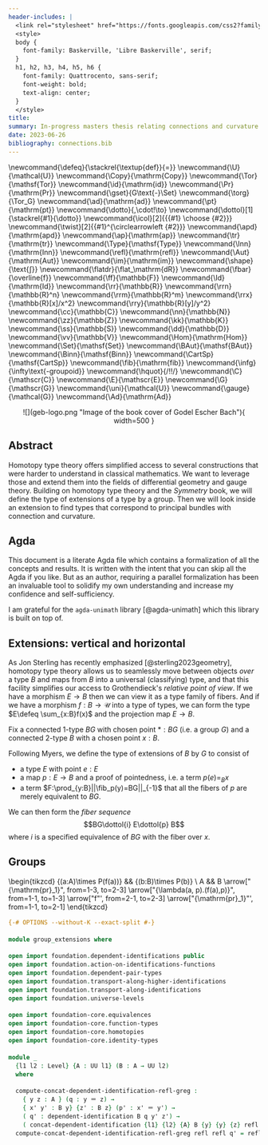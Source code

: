 ```yaml
---
header-includes: |
  <link rel="stylesheet" href="https://fonts.googleapis.com/css2?family=Libre+Baskerville&family=Quattrocento:wght@700">
  <style>
  body {
    font-family: Baskerville, 'Libre Baskerville', serif;
  }
  h1, h2, h3, h4, h5, h6 {
    font-family: Quattrocento, sans-serif;
    font-weight: bold;
    text-align: center;
  }
  </style>
title:
summary: In-progress masters thesis relating connections and curvature to group extensions, building on the Symmetry book of Bezem et. al.
date: 2023-06-26
bibliography: connections.bib
---
```


<!-- https://pandoc.org/MANUAL.html -->
\newcommand{\defeq}{\stackrel{\textup{def}}{=}}
\newcommand{\U}{\mathcal{U}}
\newcommand{\Copy}{\mathrm{Copy}}
\newcommand{\Tor}{\mathsf{Tor}}
\newcommand{\id}{\mathrm{id}}
\newcommand{\Pr}{\mathrm{Pr}}
\newcommand{\gset}{G\text{-}\Set}
\newcommand{\torg}{\Tor_G}
\newcommand{\ad}{\mathrm{ad}}
\newcommand{\pt}{\mathrm{pt}}
\newcommand{\dotto}{\,\cdot\!\to}
\newcommand{\dottol}[1]{\stackrel{#1}{\dotto}}
\newcommand{\icol}[2]{{{#1} \choose {#2}}}
\newcommand{\twist}[2]{{#1}^{\circlearrowleft {#2}}}
\newcommand{\apd}{\mathrm{apd}}
\newcommand{\ap}{\mathrm{ap}}
\newcommand{\tr}{\mathrm{tr}}
\newcommand{\Type}{\mathsf{Type}}
\newcommand{\Inn}{\mathrm{Inn}}
\newcommand{\refl}{\mathrm{refl}}
\newcommand{\Aut}{\mathrm{Aut}}
\newcommand{\im}{\mathrm{im}}
\newcommand{\shape}{\text{∫}}
\newcommand{\flatdr}{\flat_\mathrm{dR}}
\newcommand{\fbar}{\overline{f}}
\newcommand{\ff}{\mathbb{F}}
\newcommand{\Id}{\mathrm{Id}}
\newcommand{\rr}{\mathbb{R}}
\newcommand{\rrn}{\mathbb{R}^n}
\newcommand{\rrm}{\mathbb{R}^m}
\newcommand{\rrx}{\mathbb{R}[x]/x^2}
\newcommand{\rry}{\mathbb{R}[y]/y^2}
\newcommand{\cc}{\mathbb{C}}
\newcommand{\nn}{\mathbb{N}}
\newcommand{\zz}{\mathbb{Z}}
\newcommand{\kk}{\mathbb{K}}
\newcommand{\ss}{\mathbb{S}}
\newcommand{\dd}{\mathbb{D}}
\newcommand{\vv}{\mathbb{V}}
\newcommand{\Hom}{\mathrm{Hom}}
\newcommand{\Set}{\mathsf{Set}}
\newcommand{\BAut}{\mathsf{BAut}}
\newcommand{\Binn}{\mathsf{Binn}}
\newcommand{\CartSp}{\mathsf{CartSp}}
\newcommand{\fib}{\mathrm{fib}}
\newcommand{\infg}{\infty\text{-groupoid}}
\newcommand{\hquot}{/\!\!/}
\newcommand{\C}{\mathscr{C}}
\newcommand{\E}{\mathscr{E}}
\newcommand{\G}{\mathscr{G}}
\newcommand{\uni}{\mathcal{U}}
\newcommand{\gauge}{\mathcal{G}}
\newcommand{\Ad}{\mathrm{Ad}}

<center>
![](geb-logo.png "Image of the book cover of Godel Escher Bach"){ width=500 }
</center>

## Abstract

Homotopy type theory offers simplified access to several constructions that were harder to understand in classical mathematics. We want to leverage those and extend them into the fields of differential geometry and gauge theory.
Building on homotopy type theory and the _Symmetry_ book, we will define the type of extensions of a type by a group. 
Then we will look inside an extension to find types that correspond to principal bundles with connection and curvature.

## Agda

This document is a literate Agda file which contains a formalization of all the concepts and results. It is written with the intent that you can skip all the Agda if you like. But as an author, requiring a parallel formalization has been an invaluable tool to solidify my own understanding and increase my confidence and self-sufficiency.

I am grateful for the `agda-unimath` library [@agda-unimath] which this library is built on top of.

## Extensions: vertical and horizontal

As Jon Sterling has recently emphasized [@sterling2023geometry], homotopy type theory allows us to seamlessly move between objects _over_ a type $B$ and maps from $B$ into a universal (classifying) type, and that this facility simplifies our access to Grothendieck's _relative point of view_. If we have a morphism $E \to B$ then we can view it as a type family of fibers. And if we have a morphism $f:B\to \mathcal{U}$ into a type of types, we can form the type $E\defeq \sum_{x:B}f(x)$ and the projection map $E\to B$.

Fix a connected 1-type $BG$ with chosen point $*:BG$ (i.e. a group $G$) and a connected 2-type $B$ with a chosen point $x:B$.

Following Myers, we define the type of extensions of $B$ by $G$ to consist of

* a type $E$ with point $e:E$
* a map $p:E\to B$ and a proof of pointedness, i.e. a term $p(e)=_B x$
* a term $F:\prod_{y:B}||\fib_p(y)=BG||_{-1}$ that all the fibers of $p$ are merely equivalent to $BG$.

We can then form the _fiber sequence_ $$BG\dottol{i} E\dottol{p} B$$ where $i$ is a specified equivalence of $BG$ with the fiber over $x$.



## Groups

<!-- https://q.uiver.app/?q=WzAsNCxbMiwwLCIoYjpCKVxcdGltZXMgUChiKVxccXVhZFxccXVhZCJdLFsyLDEsIkIiXSxbMCwwLCIoYTpBKVxcdGltZXMgUChmKGEpKSJdLFswLDEsIkEiXSxbMCwxLCJcXG1hdGhybXtwcn1fMSJdLFsyLDAsIlxcbGFtYmRhKGEsIHApLihmKGEpLHApIl0sWzMsMSwiZiIsMl0sWzIsMywiXFxtYXRocm17cHJ9XzEiLDJdXQ== -->
\begin{tikzcd}
	{(a:A)\times P(f(a))} && {(b:B)\times P(b)} \\
	A && B
	\arrow["{\mathrm{pr}_1}", from=1-3, to=2-3]
	\arrow["{\lambda(a, p).(f(a),p)}", from=1-1, to=1-3]
	\arrow["f"', from=2-1, to=2-3]
	\arrow["{\mathrm{pr}_1}"', from=1-1, to=2-1]
\end{tikzcd}



```agda
{-# OPTIONS --without-K --exact-split #-}

module group_extensions where

open import foundation.dependent-identifications public
open import foundation.action-on-identifications-functions
open import foundation.dependent-pair-types
open import foundation.transport-along-higher-identifications
open import foundation.transport-along-identifications
open import foundation.universe-levels

open import foundation-core.equivalences
open import foundation-core.function-types
open import foundation-core.homotopies
open import foundation-core.identity-types

module _
  {l1 l2 : Level} {A : UU l1} (B : A → UU l2)
  where

  compute-concat-dependent-identification-refl-greg :
    { y z : A } (q : y ＝ z) → 
    { x' y' : B y} {z' : B z} (p' : x' ＝ y') → 
    ( q' : dependent-identification B q y' z') → 
    ( concat-dependent-identification {l1} {l2} {A} B {y} {y} {z} refl q {x'} {y'} {z'} p' q') ＝ ap (tr B q) p' ∙ q'
  compute-concat-dependent-identification-refl-greg refl refl q' = refl

```

